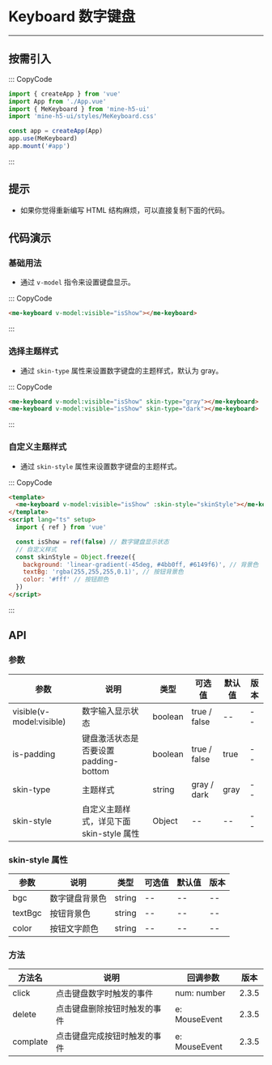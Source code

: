 # Keyboard 数字键盘

---

## 按需引入

::: CopyCode

```js
import { createApp } from 'vue'
import App from './App.vue'
import { MeKeyboard } from 'mine-h5-ui'
import 'mine-h5-ui/styles/MeKeyboard.css'

const app = createApp(App)
app.use(MeKeyboard)
app.mount('#app')
```

:::

## 提示

- 如果你觉得重新编写 HTML 结构麻烦，可以直接复制下面的代码。

## 代码演示

### 基础用法

- 通过 `v-model` 指令来设置键盘显示。

::: CopyCode

```html
<me-keyboard v-model:visible="isShow"></me-keyboard>
```

:::

### 选择主题样式

- 通过 `skin-type` 属性来设置数字键盘的主题样式，默认为 gray。

::: CopyCode

```html
<me-keyboard v-model:visible="isShow" skin-type="gray"></me-keyboard>
<me-keyboard v-model:visible="isShow" skin-type="dark"></me-keyboard>
```

:::

### 自定义主题样式

- 通过 `skin-style` 属性来设置数字键盘的主题样式。

::: CopyCode

```html
<template>
  <me-keyboard v-model:visible="isShow" :skin-style="skinStyle"></me-keyboard>
</template>
<script lang="ts" setup>
  import { ref } from 'vue'

  const isShow = ref(false) // 数字键盘显示状态
  // 自定义样式
  const skinStyle = Object.freeze({
    background: 'linear-gradient(-45deg, #4bb0ff, #6149f6)', // 背景色
    textBg: 'rgba(255,255,255,0.1)', // 按钮背景色
    color: '#fff' // 按钮颜色
  })
</script>
```

:::

## API

### 参数

| 参数                     | 说明                                     | 类型    | 可选值       | 默认值 | 版本 |
| ------------------------ | ---------------------------------------- | ------- | ------------ | ------ | ---- |
| visible(v-model:visible) | 数字输入显示状态                         | boolean | true / false | --     | --   |
| is-padding               | 键盘激活状态是否要设置 padding-bottom    | boolean | true / false | true   | --   |
| skin-type                | 主题样式                                 | string  | gray / dark  | gray   | --   |
| skin-style               | 自定义主题样式，详见下面 skin-style 属性 | Object  | --           | --     | --   |

### skin-style 属性

| 参数    | 说明           | 类型   | 可选值 | 默认值 | 版本 |
| ------- | -------------- | ------ | ------ | ------ | ---- |
| bgc     | 数字键盘背景色 | string | --     | --     | --   |
| textBgc | 按钮背景色     | string | --     | --     | --   |
| color   | 按钮文字颜色   | string | --     | --     | --   |

### 方法

| 方法名   | 说明                         | 回调参数      | 版本  |
| -------- | ---------------------------- | ------------- | ----- |
| click    | 点击键盘数字时触发的事件     | num: number   | 2.3.5 |
| delete   | 点击键盘删除按钮时触发的事件 | e: MouseEvent | 2.3.5 |
| complate | 点击键盘完成按钮时触发的事件 | e: MouseEvent | 2.3.5 |
